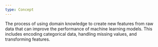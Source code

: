 ```yaml
---
type: Concept
---
```


The process of using domain knowledge to create new features from raw data that can improve the performance of machine learning models. This includes encoding categorical data, handling missing values, and transforming features.